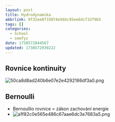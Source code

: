 ```yaml
---
layout: post
title: Hydrodynamika
abbrlink: 9f32ee0f33074e56bc95ee6dcf32f9b5
tags: []
categories:
  - School
  - semfyz
date: 1738572844567
updated: 1738572930222
---
```


## Rovnice kontinuity

![50ca8d8ad240b6e07e2e4292166df3a0.png](/resources/1d9685669264468cb3cd1a683577f0a2.png)

## Bernoulli

- Bernoullio rovnice = zákon zachování energie
- ![a1f82c0e565e486c67aae6dc3e7683a5.png](/resources/ca90ece43ed646cd931fdab137ef64bf.png)
